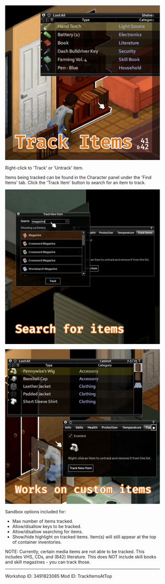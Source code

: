 ![Track Items mod - poster.](https://github.com/amescodes/PZTrackItems/blob/main/Contents/mods/TrackItems/poster.png)

Right-click to 'Track' or 'Untrack' item.

Items being tracked can be found in the Character panel under the 'Find Items' tab. Click the 'Track Item' button to search for an item to track.

![Track Items mod - search for items.](https://github.com/amescodes/PZTrackItems/blob/main/Contents/mods/TrackItems/info_panel.png)

![Track Items mod - search for and track custom items.](https://github.com/amescodes/PZTrackItems/blob/main/Contents/mods/TrackItems/custom_items.png)

Sandbox options included for:

- Max number of items tracked.
- Allow/disallow keys to be tracked.
- Allow/disallow searching for items.
- Show/hide highlight on tracked items. Item(s) will still appear at the top of container inventories.

NOTE: Currently, certain media items are not able to be tracked. This includes VHS, CDs, and (B42) literature. This does NOT include skill books and skill magazines - you can track those.

<script type="text/javascript" src="https://cdnjs.buymeacoffee.com/1.0.0/button.prod.min.js" data-name="bmc-button" data-slug="amescodes" data-color="#40DCA5" data-emoji="☕"  data-font="Comic" data-text="Buy me a coffee" data-outline-color="#000000" data-font-color="#ffffff" data-coffee-color="#FFDD00" ></script>

-------
Workshop ID: 3491823085
Mod ID: TrackItemsAtTop
